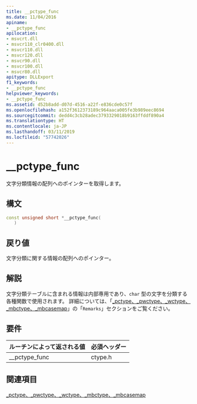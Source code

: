```yaml
---
title: __pctype_func
ms.date: 11/04/2016
apiname:
- __pctype_func
apilocation:
- msvcrt.dll
- msvcr110_clr0400.dll
- msvcr110.dll
- msvcr120.dll
- msvcr90.dll
- msvcr100.dll
- msvcr80.dll
apitype: DLLExport
f1_keywords:
- __pctype_func
helpviewer_keywords:
- __pctype_func
ms.assetid: d52b8add-d07d-4516-a22f-e836cde0c57f
ms.openlocfilehash: a152f3612373189c964aaca005fe3b989eec8694
ms.sourcegitcommit: dedd4c3cb28adec3793329018b9163ffddf890a4
ms.translationtype: HT
ms.contentlocale: ja-JP
ms.lasthandoff: 03/11/2019
ms.locfileid: "57742026"
---
```

# <a name="pctypefunc"></a>__pctype_func

文字分類情報の配列へのポインターを取得します。

## <a name="syntax"></a>構文

```cpp
const unsigned short *__pctype_func(
   )
```

## <a name="return-value"></a>戻り値

文字分類に関する情報の配列へのポインター。

## <a name="remarks"></a>解説

文字分類テーブルに含まれる情報は内部専用であり、`char` 型の文字を分類する各種関数で使用されます。 詳細については、「[_pctype、_pwctype、_wctype、_mbctype、_mbcasemap](../c-runtime-library/pctype-pwctype-wctype-mbctype-mbcasemap.md)」の「`Remarks`」セクションをご覧ください。

## <a name="requirements"></a>要件

|ルーチンによって返される値|必須ヘッダー|
|-------------|---------------------|
|__pctype_func|ctype.h|

## <a name="see-also"></a>関連項目

[_pctype、_pwctype、_wctype、_mbctype、_mbcasemap](../c-runtime-library/pctype-pwctype-wctype-mbctype-mbcasemap.md)

